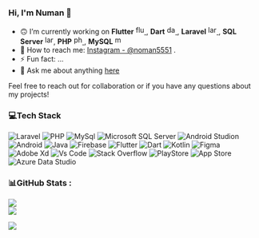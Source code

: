 ### Hi, I'm Numan 👋

- 🙃 I’m currently working on **Flutter** <a href="https://flutter.dev" target="_blank"> <img src="https://www.vectorlogo.zone/logos/flutterio/flutterio-icon.svg" alt="flutter" width="17" height="17"/> </a>, **Dart** <a href="https://dart.dev" target="_blank"> <img src="https://www.vectorlogo.zone/logos/dartlang/dartlang-icon.svg" alt="dart" width="17" height="17"/> </a>, **Laravel** <a href="https://laravel.com" target="_blank"> <img src="https://www.vectorlogo.zone/logos/laravel/laravel-icon.svg" alt="laravel" width="17" height="17"/> </a>, **SQL Server** <img src="https://img.shields.io/badge/-CC2927?style=flat&logo=microsoftsqlserver&logoColor=white" alt="laravel" width="17" height="17">, **PHP** <a href="https://www.php.net/" target="_blank"> <img src="https://www.vectorlogo.zone/logos/php/php-icon.svg" alt="php" width="17" height="17"/> </a>, **MySQL** <a href="https://www.mysql.com/" target="_blank"> <img src="https://www.vectorlogo.zone/logos/mysql/mysql-icon.svg" alt="mysql" width="17" height="17"/> </a>
- 📱 How to reach me: [Instagram - @noman5551](https://instagram.com/noman5551) .
- ⚡ Fun fact: ...
- 💬 Ask me about anything [here](https://github.com/numanuddin1/numanuddin1/issues)

Feel free to reach out for collaboration or if you have any questions about my projects!

### 💻Tech Stack
![Laravel](https://img.shields.io/badge/Laravel-FF2D20?style=for-the-badge&logo=laravel&logoColor=white) ![PHP](https://img.shields.io/badge/PHP-777BB4?style=for-the-badge&logo=php&logoColor=white) ![MySql](https://img.shields.io/badge/MySQL-4479A1?style=for-the-badge&logo=mysql&logoColor=white) ![Microsoft SQL Server](https://img.shields.io/badge/microsoft%20sql%20server-CC2927?style=for-the-badge&logo=microsoftsqlserver&logoColor=white)
![Android Studion](https://img.shields.io/badge/Android_Studio-3DDC84?style=for-the-badge&logo=android-studio&logoColor=white) ![Android](https://img.shields.io/badge/android-34A853?style=for-the-badge&logo=android&logoColor=white) ![Java](https://img.shields.io/badge/java-CC342D?style=for-the-badge&logo=java&logoColor=white) ![Firebase](https://img.shields.io/badge/firebase-FFCA28?style=for-the-badge&logo=firebase&logoColor=white) ![Flutter](https://img.shields.io/badge/Flutter-02569B?style=for-the-badge&logo=Flutter&logoColor=white) ![Dart](https://img.shields.io/badge/dart-0175C2?style=for-the-badge&logo=dart&logoColor=white) ![Kotlin](https://img.shields.io/badge/kotlin-7F52FF?style=for-the-badge&logo=kotlin&logoColor=white)   ![Figma](https://img.shields.io/badge/figma-F24E1E?style=for-the-badge&logo=figma&logoColor=white) ![Adobe Xd](https://img.shields.io/badge/Adobe%20XD-FF61F6?style=for-the-badge&logo=Adobe%20XD&logoColor=white)
![Vs Code](https://img.shields.io/badge/Visual_Studio_Code-007ACC?style=for-the-badge&logo=visual%20studio%20code&logoColor=white)
![Stack Overflow](https://img.shields.io/badge/Stack_Overflow-F58025?style=for-the-badge&logo=stack-overflow&logoColor=white)
![PlayStore](https://img.shields.io/badge/google%20play-414141?style=for-the-badge&logo=google-play&logoColor=white)
![App Store](https://img.shields.io/badge/App%20Store-0D96F6?style=for-the-badge&logo=app-store&logoColor=white)
![Azure Data Studio](https://img.shields.io/badge/App%20Store-0D96F6?style=for-the-badge&logo=app-store&logoColor=white)
### 📊GitHub Stats :
![](https://github-readme-stats.vercel.app/api?username=numanuddin1&show_icons=true&include_all_commits=true&theme=dark&hide_border=true)<br/>
<a href="https://github.com/numanuddin1/github-readme-stats"><img align="center" src="https://github-readme-stats.vercel.app/api/top-langs/?username=numanuddin1&layout=compact&theme=dark&hide_border=true" /></a>

![](https://visitor-badge.glitch.me/badge?page_id=numanuddin1.numanuddin1)

<!--  ![Gradle](https://img.shields.io/badge/Gradle-02303A.svg?style=for-the-badge&logo=Gradle&logoColor=green) -->

